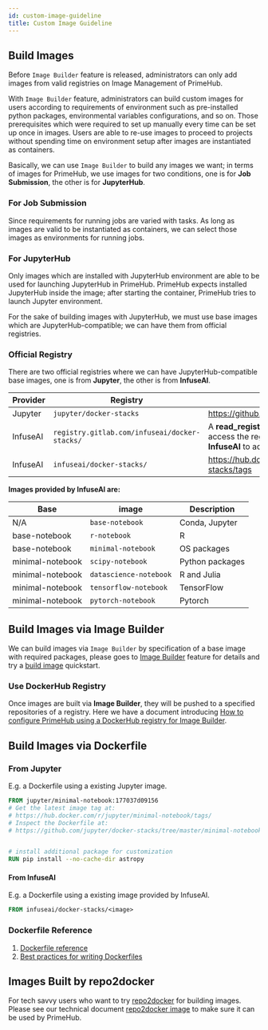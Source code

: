 ```yaml
---
id: custom-image-guideline
title: Custom Image Guideline
---
```


## Build Images

Before `Image Builder` feature is released, administrators can only add images from valid registries on Image Management of PrimeHub.

With `Image Builder` feature, administrators can build custom images for users according to requirements of environment such as pre-installed python packages, environmental variables configurations, and so on. Those prerequisites which were required to set up manually every time can be set up once in images. Users are able to re-use images to proceed to projects without spending time on environment setup after images are instantiated as containers.

Basically, we can use `Image Builder` to build any images we want; in terms of images for PrimeHub, we use images for two conditions, one is for **Job Submission**, the other is for **JupyterHub**.

### For Job Submission

Since requirements for running jobs are varied with tasks. As long as images are valid to be instantiated as containers, we can select those images as environments for running jobs.

### For JupyterHub

Only images which are installed with JupyterHub environment are able to be used for launching JupyterHub in PrimeHub. PrimeHub expects installed JupyterHub inside the image; after starting the container, PrimeHub tries to launch Jupyter environment.

For the sake of building images with JupyterHub, we must use base images which are JupyterHub-compatible; we can have them from official registries.

### Official Registry

There are two official registries where we can have JupyterHub-compatible base images, one is from **Jupyter**, the other is from **InfuseAI**.

|Provider|Registry|Reference|
|------|--------|----|
|Jupyter|`jupyter/docker-stacks`|https://github.com/jupyter/docker-stacks|
|InfuseAI|`registry.gitlab.com/infuseai/docker-stacks/`|A **read_registry token** is required to access the registry, please contact **InfuseAI** to acquire the token.|
|InfuseAI|`infuseai/docker-stacks/`|https://hub.docker.com/r/infuseai/docker-stacks/tags|

**Images provided by InfuseAI are:**

|Base|image|Description|
|----|-----|-----------|
|N/A|`base-notebook`|Conda, Jupyter|
|base-notebook|`r-notebook`|R|
|base-notebook|`minimal-notebook`|OS packages|
|minimal-notebook|`scipy-notebook`|Python packages|
|minimal-notebook|`datascience-notebook`|R and Julia|
|minimal-notebook|`tensorflow-notebook`|TensorFlow|
|minimal-notebook|`pytorch-notebook`|Pytorch|

## Build Images via Image Builder

We can build images via `Image Builder` by specification of a base image with required packages, please goes to [Image Builder](admin-build-image) feature for details and try a [build image](../quickstart/build-image) quickstart.

### Use DockerHub Registry

Once images are built via **Image Builder**, they will be pushed to a specified repositories of a registry. Here we have a document introducing [How to configure PrimeHub using a DockerHub registry for Image Builder](../tasks/dockerhub-registry.md).

## Build Images via Dockerfile

### From Jupyter

E.g. a Dockerfile using a existing Jupyter image.

``` dockerfile
FROM jupyter/minimal-notebook:177037d09156
# Get the latest image tag at:
# https://hub.docker.com/r/jupyter/minimal-notebook/tags/
# Inspect the Dockerfile at:
# https://github.com/jupyter/docker-stacks/tree/master/minimal-notebook/Dockerfile


# install additional package for customization
RUN pip install --no-cache-dir astropy
```

#### From InfuseAI

E.g. a Dockerfile using a existing image provided by InfuseAI.

``` dockerfile
FROM infuseai/docker-stacks/<image>
```

### Dockerfile Reference

1. [Dockerfile reference](https://docs.docker.com/engine/reference/builder/)
2. [Best practices for writing Dockerfiles](https://docs.docker.com/develop/develop-images/dockerfile_best-practices/)


## Images Built by repo2docker 

For tech savvy users who want to try [repo2docker](https://repo2docker.readthedocs.io/en/latest/) for building images. Please see our technical document [repo2docker image](../concepts/designs/repo2docker.md) to make sure it can be used by PrimeHub.
